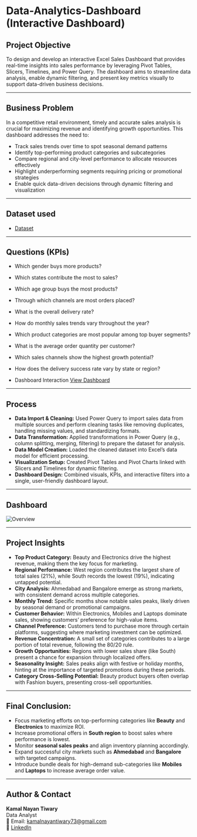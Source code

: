 # Data-Analytics-Dashboard (Interactive Dashboard)
## Project Objective
To design and develop an interactive Excel Sales Dashboard that provides real-time insights into sales performance by leveraging Pivot Tables, Slicers, Timelines, and Power Query. The dashboard aims to streamline data analysis, enable dynamic filtering, and present key metrics visually to support data-driven business decisions.

---

## Business Problem
In a competitive retail environment, timely and accurate sales analysis is crucial for maximizing revenue and identifying growth opportunities. This dashboard addresses the need to:
- Track sales trends over time to spot seasonal demand patterns
- Identify top-performing product categories and subcategories
- Compare regional and city-level performance to allocate resources effectively
- Highlight underperforming segments requiring pricing or promotional strategies
- Enable quick data-driven decisions through dynamic filtering and visualization

---

## Dataset used
- <a href="https://github.com/KamalNayanTiwary/Data-Analytics-Dashboard/blob/main/Data-Analytics-Dashboard.xlsx">Dataset<a/>

---

## Questions (KPIs)
- Which gender buys more products?
- Which states contribute the most to sales?
- Which age group buys the most products?
- Through which channels are most orders placed?
- What is the overall delivery rate?
- How do monthly sales trends vary throughout the year?
- Which product categories are most popular among top buyer segments?
- What is the average order quantity per customer?
- Which sales channels show the highest growth potential?
- How does the delivery success rate vary by state or region?

- Dashboard Interaction <a href="https://github.com/KamalNayanTiwary/Data-Analytics-Dashboard/blob/main/image.png">View Dashboard</a>

---

## Process
- **Data Import & Cleaning:** Used Power Query to import sales data from multiple sources and perform cleaning tasks like removing duplicates, handling missing values, and standardizing formats.
- **Data Transformation:** Applied transformations in Power Query (e.g., column splitting, merging, filtering) to prepare the dataset for analysis.
- **Data Model Creation:** Loaded the cleaned dataset into Excel’s data model for efficient processing.
- **Visualization Setup:** Created Pivot Tables and Pivot Charts linked with Slicers and Timelines for dynamic filtering.
- **Dashboard Design:** Combined visuals, KPIs, and interactive filters into a single, user-friendly dashboard layout.

---

## Dashboard

![Overview](https://github.com/KamalNayanTiwary/Data-Analytics-Dashboard/blob/main/image.png)

---

## Project Insights
- **Top Product Category:** Beauty and Electronics drive the highest revenue, making them the key focus for marketing.
- **Regional Performance:** West region contributes the largest share of total sales (21%), while South records the lowest (19%), indicating untapped potential.
- **City Analysis:** Ahmedabad and Bangalore emerge as strong markets, with consistent demand across multiple categories.
- **Monthly Trend:** Specific months show notable sales peaks, likely driven by seasonal demand or promotional campaigns.
- **Customer Behavior:** Within Electronics, Mobiles and Laptops dominate sales, showing customers’ preference for high-value items.
- **Channel Preference:** Customers tend to purchase more through certain platforms, suggesting where marketing investment can be optimized.
- **Revenue Concentration:** A small set of categories contributes to a large portion of total revenue, following the 80/20 rule.
- **Growth Opportunities:** Regions with lower sales share (like South) present a chance for expansion through localized offers.
- **Seasonality Insight:** Sales peaks align with festive or holiday months, hinting at the importance of targeted promotions during these periods.
- **Category Cross-Selling Potential:** Beauty product buyers often overlap with Fashion buyers, presenting cross-sell opportunities.

---

  ## Final Conclusion:
- Focus marketing efforts on top-performing categories like **Beauty** and **Electronics** to maximize ROI.
- Increase promotional offers in **South region** to boost sales where performance is lowest.
- Monitor **seasonal sales peaks** and align inventory planning accordingly.
- Expand successful city markets such as **Ahmedabad** and **Bangalore** with targeted campaigns.
- Introduce bundle deals for high-demand sub-categories like **Mobiles** and **Laptops** to increase average order value.

---

## Author & Contact
**Kamal Nayan Tiwary**  
Data Analyst  
📧 Email: kamalnayantiwary73@gmail.com  
🔗 [LinkedIn](https://www.linkedin.com/in/kamal-nayan-tiwary-2022-2026-/)  



